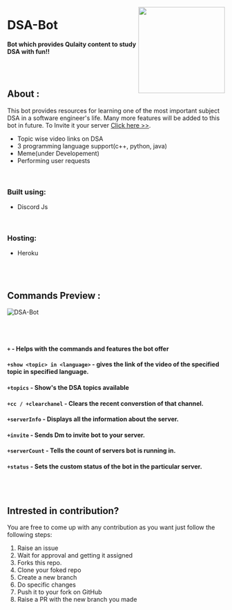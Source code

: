 <p align="center">
<img src="https://i.ibb.co/jG3Gffy/dsa.jpg" width=200px height=200px align="right">
<h1 > DSA-Bot </h1>
<p>
<p>
  <b>Bot which provides Qulaity content to study DSA with fun!!</b> 
</p>

<br/><br/>

## About :

This bot provides resources for learning one of the most important subject DSA in a software engineer's life.
Many more features will be added to this bot in future. To Invite it your server [Click here >>](https://discordapp.com/oauth2/authorize?client_id=871086013152391168&scope=bot&permissions=8).

- Topic wise video links on DSA 
- 3 programming language support(c++, python, java)
- Meme(under Developement)
- Performing user requests

<br/>

### **Built using:**

- Discord Js

<br/>

### **Hosting:**

- Heroku 

<br/><br/>

## Commands Preview :

![DSA-Bot](https://s6.gifyu.com/images/DSA-bot.gif)

<br/><br/>

#### `+` - Helps with the commands and features the bot offer

#### `+show <topic> in <language>` - gives the link of the video of the specified topic in specified language.

#### `+topics` - Show's the DSA topics available

#### `+cc / +clearchanel` - Clears the recent converstion of that channel.

#### `+serverInfo` - Displays all the information about the server.

#### `+invite` - Sends Dm to invite bot to your server.

#### `+serverCount` - Tells the count of servers bot is running in.

#### `+status` -  Sets the custom status of the bot in the particular server.

<br/><br/>

## Intrested in contribution?

You are free to come up with any contribution as you want just follow the following steps:

1. Raise an issue
2. Wait for approval and getting it assigned
3. Forks this repo.
4. Clone your foked repo
5. Create a new branch
6. Do specific changes
7. Push it to your fork on GitHub
8. Raise a PR with the new branch you made




